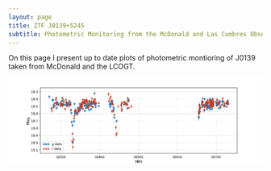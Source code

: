 ```yaml
---
layout: page
title: ZTF J0139+5245 
subtitle: Photometric Monitoring from the McDonald and Las Cumbres Observatories
---
```


On this page I present up to date plots of photometric montioring of J0139 taken from McDonald and the LCOGT.

![J0139 Photometry](./img/j0139_phot.png)


<meta charset="utf-8">
<title>my plot</title>
    
<link rel="stylesheet" href="http://cdn.pydata.org/bokeh/release/bokeh-0.9.0.min.css" type="text/css" />
<script type="text/javascript" src="http://cdn.pydata.org/bokeh/release/bokeh-0.9.0.min.js"></script>
<script type="text/javascript">
    Bokeh.set_log_level("info");
</script>

<script type="text/javascript">
    Bokeh.$(function() {
        var modelid = "27663170-c43e-4dea-a1bc-747229c2084e";
        var modeltype = "Plot";
        var elementid = "b201e9fd-4166-4aa8-8963-0ce26eeb8e73";
        Bokeh.logger.info("Realizing plot:")
        Bokeh.logger.info(" - modeltype: Plot");
        Bokeh.logger.info(" - modelid: 27663170-c43e-4dea-a1bc-747229c2084e");
        Bokeh.logger.info(" - elementid: b201e9fd-4166-4aa8-8963-0ce26eeb8e73");
        var all_models = [{"subtype": "Figure", "type": "Plot", "id": "27663170-c43e-4dea-a1bc-747229c2084e", "attributes": {"x_range": {"type": "DataRange1d", "id": "4839dfaa-3854-4e15-a204-ee072537d72b"}, "right": [], "tags": [], "y_range": {"type": "DataRange1d", "id": "6e07d07d-774a-4068-a104-6e8280e1bd33"}, "renderers": [{"type": "LinearAxis", "id": "5e8c9263-47d7-4d30-9e88-abfb7adb0c93"}, {"type": "Grid", "id": "8606d4ae-e56a-4fa9-ab6e-38a4a6a37098"}, {"type": "LinearAxis", "id": "98819d43-35a5-4c0c-8cdb-667d1f3603cd"}, {"type": "Grid", "id": "0551741c-d3e3-4395-81eb-d8c0190ede3e"}, {"type": "GlyphRenderer", "id": "d8c43984-012f-46b9-8f34-972a83b0ad2f"}], "extra_y_ranges": {}, "extra_x_ranges": {}, "tool_events": {"type": "ToolEvents", "id": "2e8e2bee-6830-45c7-bd6f-9166f5777505"}, "above": [], "doc": null, "id": "27663170-c43e-4dea-a1bc-747229c2084e", "tools": [{"type": "PanTool", "id": "e89e5427-e24e-47b1-bbaa-3aeb4321a9db"}, {"type": "WheelZoomTool", "id": "a37cf199-2570-4c07-9913-da0c5679d023"}, {"type": "BoxZoomTool", "id": "f431de3b-3585-424b-a698-cf3084b897df"}, {"type": "PreviewSaveTool", "id": "93383792-4ecc-4fc9-b735-b87781eae780"}, {"type": "ResizeTool", "id": "674735fd-0c97-43e8-8d1b-8f3f59f5fe42"}, {"type": "ResetTool", "id": "cd488e5c-076e-4027-b087-1dcdc73b6d10"}, {"type": "HelpTool", "id": "0a4e5027-8af4-4bbe-abb0-90caa5e09b44"}], "below": [{"type": "LinearAxis", "id": "5e8c9263-47d7-4d30-9e88-abfb7adb0c93"}], "left": [{"type": "LinearAxis", "id": "98819d43-35a5-4c0c-8cdb-667d1f3603cd"}]}}, {"attributes": {"names": [], "tags": [], "doc": null, "id": "4839dfaa-3854-4e15-a204-ee072537d72b", "renderers": []}, "type": "DataRange1d", "id": "4839dfaa-3854-4e15-a204-ee072537d72b"}, {"attributes": {"column_names": ["x", "y"], "tags": [], "doc": null, "selected": {"2d": {"indices": []}, "1d": {"indices": []}, "0d": {"indices": [], "flag": false}}, "callback": null, "data": {"y": [3, 4], "x": [1, 2]}, "id": "72265f1e-fb4d-4c3d-8fbe-559ad913936c"}, "type": "ColumnDataSource", "id": "72265f1e-fb4d-4c3d-8fbe-559ad913936c"}, {"attributes": {"names": [], "tags": [], "doc": null, "id": "6e07d07d-774a-4068-a104-6e8280e1bd33", "renderers": []}, "type": "DataRange1d", "id": "6e07d07d-774a-4068-a104-6e8280e1bd33"}, {"attributes": {"plot": {"subtype": "Figure", "type": "Plot", "id": "27663170-c43e-4dea-a1bc-747229c2084e"}, "tags": [], "doc": null, "formatter": {"type": "BasicTickFormatter", "id": "63b8bab9-a211-4a08-8703-a22f51bfcd0f"}, "ticker": {"type": "BasicTicker", "id": "e3ca1f42-4452-4cb2-b3b4-87db30ba3448"}, "id": "5e8c9263-47d7-4d30-9e88-abfb7adb0c93"}, "type": "LinearAxis", "id": "5e8c9263-47d7-4d30-9e88-abfb7adb0c93"}, {"attributes": {"tags": [], "doc": null, "mantissas": [2, 5, 10], "id": "e3ca1f42-4452-4cb2-b3b4-87db30ba3448", "num_minor_ticks": 5}, "type": "BasicTicker", "id": "e3ca1f42-4452-4cb2-b3b4-87db30ba3448"}, {"attributes": {"line_color": {"value": "#1f77b4"}, "line_alpha": {"value": 1.0}, "fill_color": {"value": "#1f77b4"}, "tags": [], "doc": null, "fill_alpha": {"value": 1.0}, "y": {"field": "y"}, "x": {"field": "x"}, "id": "8d15ed42-6088-40fc-8624-3ae69eedf1e2"}, "type": "Circle", "id": "8d15ed42-6088-40fc-8624-3ae69eedf1e2"}, {"attributes": {"plot": {"subtype": "Figure", "type": "Plot", "id": "27663170-c43e-4dea-a1bc-747229c2084e"}, "tags": [], "doc": null, "dimension": 0, "ticker": {"type": "BasicTicker", "id": "e3ca1f42-4452-4cb2-b3b4-87db30ba3448"}, "id": "8606d4ae-e56a-4fa9-ab6e-38a4a6a37098"}, "type": "Grid", "id": "8606d4ae-e56a-4fa9-ab6e-38a4a6a37098"}, {"attributes": {"plot": {"subtype": "Figure", "type": "Plot", "id": "27663170-c43e-4dea-a1bc-747229c2084e"}, "tags": [], "doc": null, "formatter": {"type": "BasicTickFormatter", "id": "b17c0304-1823-48c6-be15-f33ffc0fbecb"}, "ticker": {"type": "BasicTicker", "id": "628c864f-3b51-4815-bd0d-2050741e55b4"}, "id": "98819d43-35a5-4c0c-8cdb-667d1f3603cd"}, "type": "LinearAxis", "id": "98819d43-35a5-4c0c-8cdb-667d1f3603cd"}, {"attributes": {"tags": [], "doc": null, "mantissas": [2, 5, 10], "id": "628c864f-3b51-4815-bd0d-2050741e55b4", "num_minor_ticks": 5}, "type": "BasicTicker", "id": "628c864f-3b51-4815-bd0d-2050741e55b4"}, {"attributes": {"doc": null, "id": "b17c0304-1823-48c6-be15-f33ffc0fbecb", "tags": []}, "type": "BasicTickFormatter", "id": "b17c0304-1823-48c6-be15-f33ffc0fbecb"}, {"attributes": {"plot": {"subtype": "Figure", "type": "Plot", "id": "27663170-c43e-4dea-a1bc-747229c2084e"}, "tags": [], "doc": null, "dimension": 1, "ticker": {"type": "BasicTicker", "id": "628c864f-3b51-4815-bd0d-2050741e55b4"}, "id": "0551741c-d3e3-4395-81eb-d8c0190ede3e"}, "type": "Grid", "id": "0551741c-d3e3-4395-81eb-d8c0190ede3e"}, {"attributes": {"plot": {"subtype": "Figure", "type": "Plot", "id": "27663170-c43e-4dea-a1bc-747229c2084e"}, "dimensions": ["width", "height"], "tags": [], "doc": null, "id": "e89e5427-e24e-47b1-bbaa-3aeb4321a9db"}, "type": "PanTool", "id": "e89e5427-e24e-47b1-bbaa-3aeb4321a9db"}, {"attributes": {"plot": {"subtype": "Figure", "type": "Plot", "id": "27663170-c43e-4dea-a1bc-747229c2084e"}, "dimensions": ["width", "height"], "tags": [], "doc": null, "id": "a37cf199-2570-4c07-9913-da0c5679d023"}, "type": "WheelZoomTool", "id": "a37cf199-2570-4c07-9913-da0c5679d023"}, {"attributes": {"plot": {"subtype": "Figure", "type": "Plot", "id": "27663170-c43e-4dea-a1bc-747229c2084e"}, "dimensions": ["width", "height"], "tags": [], "doc": null, "id": "f431de3b-3585-424b-a698-cf3084b897df"}, "type": "BoxZoomTool", "id": "f431de3b-3585-424b-a698-cf3084b897df"}, {"attributes": {"plot": {"subtype": "Figure", "type": "Plot", "id": "27663170-c43e-4dea-a1bc-747229c2084e"}, "tags": [], "doc": null, "id": "93383792-4ecc-4fc9-b735-b87781eae780"}, "type": "PreviewSaveTool", "id": "93383792-4ecc-4fc9-b735-b87781eae780"}, {"attributes": {"nonselection_glyph": {"type": "Circle", "id": "8862d1e2-f5a3-468d-971b-c58701a194c4"}, "data_source": {"type": "ColumnDataSource", "id": "72265f1e-fb4d-4c3d-8fbe-559ad913936c"}, "name": null, "tags": [], "doc": null, "selection_glyph": null, "id": "d8c43984-012f-46b9-8f34-972a83b0ad2f", "glyph": {"type": "Circle", "id": "8d15ed42-6088-40fc-8624-3ae69eedf1e2"}}, "type": "GlyphRenderer", "id": "d8c43984-012f-46b9-8f34-972a83b0ad2f"}, {"attributes": {"plot": {"subtype": "Figure", "type": "Plot", "id": "27663170-c43e-4dea-a1bc-747229c2084e"}, "tags": [], "doc": null, "id": "674735fd-0c97-43e8-8d1b-8f3f59f5fe42"}, "type": "ResizeTool", "id": "674735fd-0c97-43e8-8d1b-8f3f59f5fe42"}, {"attributes": {"plot": {"subtype": "Figure", "type": "Plot", "id": "27663170-c43e-4dea-a1bc-747229c2084e"}, "tags": [], "doc": null, "id": "cd488e5c-076e-4027-b087-1dcdc73b6d10"}, "type": "ResetTool", "id": "cd488e5c-076e-4027-b087-1dcdc73b6d10"}, {"attributes": {"plot": {"subtype": "Figure", "type": "Plot", "id": "27663170-c43e-4dea-a1bc-747229c2084e"}, "tags": [], "doc": null, "id": "0a4e5027-8af4-4bbe-abb0-90caa5e09b44"}, "type": "HelpTool", "id": "0a4e5027-8af4-4bbe-abb0-90caa5e09b44"}, {"attributes": {"geometries": [], "tags": [], "doc": null, "id": "2e8e2bee-6830-45c7-bd6f-9166f5777505"}, "type": "ToolEvents", "id": "2e8e2bee-6830-45c7-bd6f-9166f5777505"}, {"attributes": {"doc": null, "id": "63b8bab9-a211-4a08-8703-a22f51bfcd0f", "tags": []}, "type": "BasicTickFormatter", "id": "63b8bab9-a211-4a08-8703-a22f51bfcd0f"}, {"attributes": {"line_color": {"value": "#1f77b4"}, "line_alpha": {"value": 0.1}, "fill_color": {"value": "#1f77b4"}, "tags": [], "doc": null, "fill_alpha": {"value": 0.1}, "y": {"field": "y"}, "x": {"field": "x"}, "id": "8862d1e2-f5a3-468d-971b-c58701a194c4"}, "type": "Circle", "id": "8862d1e2-f5a3-468d-971b-c58701a194c4"}];
        Bokeh.load_models(all_models);
        var model = Bokeh.Collections(modeltype).get(modelid);
        var view = new model.default_view({model: model, el: '#b201e9fd-4166-4aa8-8963-0ce26eeb8e73'});
        Bokeh.index[modelid] = view
    });
</script>

<div class="plotdiv" id="b201e9fd-4166-4aa8-8963-0ce26eeb8e73"></div>
